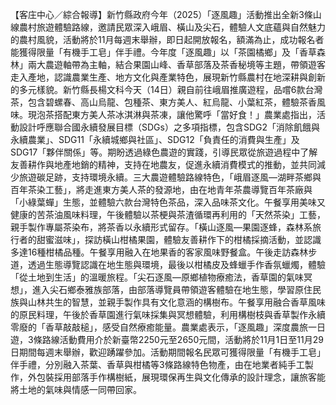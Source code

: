 【客庄中心／綜合報導】新竹縣政府今年（2025）「逐風趣」活動推出全新3條山線農村旅遊體驗路線，邀請民眾深入峨眉、橫山及尖石，體驗人文底蘊與自然魅力的農村風貌，活動將於11月每週末舉辦，即日起開放報名，額滿為止，成功報名者能獲得限量「有機手工皂」伴手禮。今年度「逐風趣」以「茶園橘鄉」及「香草森林」兩大農遊軸帶為主軸，結合果園山峰、香草部落及茶香秘境等主題，帶領遊客走入產地，認識農業生產、地方文化與產業特色，展現新竹縣農村在地深耕與創新的多元樣貌。新竹縣長楊文科今天（14日）親自前往峨眉推廣遊程，品嚐6款台灣茶，包含碧螺春、高山烏龍、包種茶、東方美人、紅烏龍、小葉紅茶，體驗茶香風味。現泡茶搭配東方美人茶冰淇淋與茶凍，讓他驚呼「當好食！」農業處指出，活動設計呼應聯合國永續發展目標（SDGs）之多項指標，包含SDG2「消除飢餓與永續農業」、SDG11「永續城鄉與社區」、SDG12「負責任的消費與生產」及SDG17「夥伴關係」等。期盼透過綠色農遊的實踐，引導民眾從旅遊過程中了解友善耕作與地產地銷的精神，支持在地農友，促進永續消費模式的推動，並共同減少旅遊碳足跡，支持環境永續。三大農遊體驗路線特色，「峨眉逐風—湖畔茶鄉與百年茶染工藝」，將走進東方美人茶的發源地，由在地青年茶農導覽百年茶廠與「小綠葉蟬」生態，並體驗六款台灣特色茶品，深入品味茶文化。午餐享用美味又健康的苦茶油風味料理，午後體驗以茶梗與茶渣循環再利用的「天然茶染」工藝，親手製作專屬茶染布，將茶香以永續形式留存。「橫山逐風—果園逐蜂，森林系旅行者的甜蜜滋味」，探訪橫山柑橘果園，體驗友善耕作下的柑橘採摘活動，並認識多達16種柑橘品種。午餐享用融入在地果香的客家風味野餐盒。午後走訪森林步道，透過生態導覽認識在地生態與環境，最後以柑橘皮及蜂蠟手作香氛蠟燭，體驗「從土地到生活」的溫暖旅程。「尖石逐風—原鄉植物療癒法，香草園的氣味冥想」，進入尖石鄉泰雅族部落，由部落導覽員帶領遊客體驗在地生態，學習原住民族與山林共生的智慧，並親手製作具有文化意涵的構樹布。午餐享用融合香草風味的原民料理，午後於香草園進行氣味採集與冥想體驗，利用構樹枝與香草製作永續零廢的「香草敲敲槌」，感受自然療癒能量。農業處表示，「逐風趣」深度農旅一日遊，3條路線活動費用介於新臺幣2250元至2650元間，活動將於11月1日至11月29日期間每週末舉辦，歡迎踴躍參加。活動期間報名民眾可獲得限量「有機手工皂」伴手禮，分別融入茶葉、香草與柑橘等3條路線特色物產，由在地業者純手工製作，外包裝採用部落手作構樹紙，展現環保再生與文化傳承的設計理念，讓旅客能將土地的氣味與情感一同帶回家。